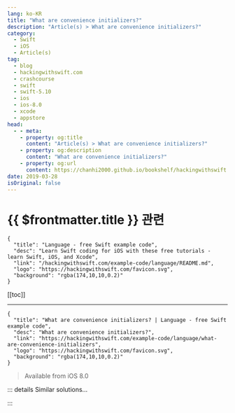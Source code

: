 ```yaml
---
lang: ko-KR
title: "What are convenience initializers?"
description: "Article(s) > What are convenience initializers?"
category:
  - Swift
  - iOS
  - Article(s)
tag: 
  - blog
  - hackingwithswift.com
  - crashcourse
  - swift
  - swift-5.10
  - ios
  - ios-8.0
  - xcode
  - appstore
head:
  - - meta:
    - property: og:title
      content: "Article(s) > What are convenience initializers?"
    - property: og:description
      content: "What are convenience initializers?"
    - property: og:url
      content: https://chanhi2000.github.io/bookshelf/hackingwithswift.com/example-code/language/what-are-convenience-initializers.html
date: 2019-03-28
isOriginal: false
---
```


# {{ $frontmatter.title }} 관련

```component VPCard
{
  "title": "Language - free Swift example code",
  "desc": "Learn Swift coding for iOS with these free tutorials - learn Swift, iOS, and Xcode",
  "link": "/hackingwithswift.com/example-code/language/README.md",
  "logo": "https://hackingwithswift.com/favicon.svg",
  "background": "rgba(174,10,10,0.2)"
}
```

[[toc]]

---

```component VPCard
{
  "title": "What are convenience initializers? | Language - free Swift example code",
  "desc": "What are convenience initializers?",
  "link": "https://hackingwithswift.com/example-code/language/what-are-convenience-initializers",
  "logo": "https://hackingwithswift.com/favicon.svg",
  "background": "rgba(174,10,10,0.2)"
}
```

> Available from iOS 8.0

<!-- TODO: 작성 -->

<!-- 
Designated initializers are the default way of creating new instances of a type. There are others, known as convenience initializers, that are there to help you accomplish common tasks more easily, but those are in addition to your designated initializers rather than a replacement.

For example, you might have a `Polygon` class that stores sets of points to be drawn later on, like this:

```swift
class Polygon {
    var points: [CGPoint]

    init(points: [CGPoint]) {
        self.points = points
    }
}
```

Now, if that were just a struct you could go ahead and add other initializers. But as it’s a *class* - where the rules for initialization are quite complex - you could add a convenience initializer that sets up squares of a specific length, like this:

```swift
convenience init(squareWithLength length: CGFloat) {
    let points = [
        CGPoint(x: 0, y: 0),
        CGPoint(x: length, y: 0),
        CGPoint(x: length, y: length),
        CGPoint(x: 0, y: length),
    ]

    self.init(points: points)
}
```

Note how the convenience initializer ends by calling the designated initializer - this is a requirement, and means that your convenience initializers are only responsible for setting up the parts that are unique to them rather than doing everything.

-->

::: details Similar solutions…

<!--
/example-code/language/what-are-designated-initializers">What are designated initializers? 
/example-code/language/fixing-class-viewcontroller-has-no-initializers">Fixing "Class ViewController has no initializers" 
/example-code/uicolor/how-to-convert-a-html-name-string-into-a-uicolor">How to convert a HTML name string into a UIColor 
/quick-start/concurrency/what-is-an-actor-and-why-does-swift-have-them">What is an actor and why does Swift have them? 
/quick-start/swiftui/whats-the-difference-between-observedobject-state-and-environmentobject">What’s the difference between @ObservedObject, @State, and @EnvironmentObject?</a>
-->

:::

